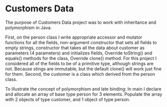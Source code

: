 # Customers Data

The purpose of Customers Data project was to work with inheritance and polymorphism in Java.

First, on the person class I write appropriate accessor and mutator functions for all the fields, non-argument constructor that sets all fields to empty strings, constructor that takes all the data about customer as parameters (4 parameters) and initializes fields, Override toString() and equals() methods for the class, Override clone() method.
For this project I considered all of the fields to be of a primitive type, although strings are not. Because stings are immutable, but the default clone() will work just fine for them. 
Second, the customer is a class which derived from the person class.

To illustrate the concept of polymorphism and late binding:
In main I declare and allocate an array of base type person for 3 elements. Populate the array with 2 objects of type customer, and 1 object of type person.
